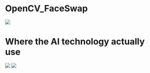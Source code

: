 # OpenCV_FaceSwap


<img src="https://user-images.githubusercontent.com/58718316/172165705-188a5104-1021-44ab-8fd9-120be1ce912d.png">

# Where the AI technology actually use




<img src="https://user-images.githubusercontent.com/58718316/173589076-8228dd5b-b399-4117-ab7e-676fe70148be.jpg">


<img src="https://user-images.githubusercontent.com/58718316/173589091-684825e9-7d6b-4762-a7b6-09e33a3b5068.png">
